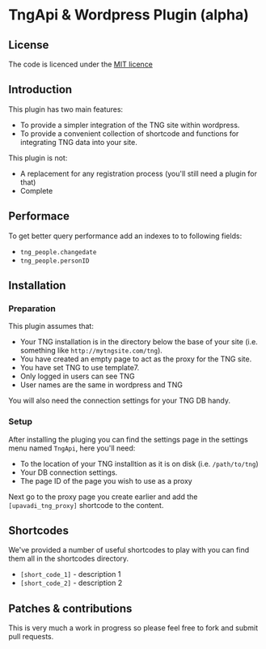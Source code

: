 TngApi & Wordpress Plugin (alpha)
=================================

## License
The code is licenced under the [MIT licence](http://opensource.org/licenses/MIT)

## Introduction
This plugin has two main features:
 - To provide a simpler integration of the TNG site within wordpress.
 - To provide a convenient collection of shortcode and functions for integrating TNG data into your site.

This plugin is not:
 - A replacement for any registration process (you'll still need a plugin for that)
 - Complete

## Performace
To get better query performance add an indexes to to following fields:

 * `tng_people.changedate`
 * `tng_people.personID`

## Installation

### Preparation
This plugin assumes that:
 - Your TNG installation is in the directory below the base of your site (i.e. something like `http://mytngsite.com/tng`).
 - You have created an empty page to act as the proxy for the TNG site.
 - You have set TNG to use template7.
 - Only logged in users can see TNG
 - User names are the same in wordpress and TNG

You will also need the connection settings for your TNG DB handy.

### Setup
After installing the pluging you can find the settings page in the settings menu named `TngApi`, here you'll need:
 - To the location of your TNG installtion as it is on disk (i.e. `/path/to/tng`)
 - Your DB connection settings.
 - The page ID of the page you wish to use as a proxy

Next go to the proxy page you create earlier and add the `[upavadi_tng_proxy]` shortcode to the content.

## Shortcodes
We've provided a number of useful shortcodes to play with you can find them all in the shortcodes directory.

 - `[short_code_1]` - description 1
 - `[short_code_2]` - description 2

## Patches & contributions
This is very much a work in progress so please feel free to fork and submit pull requests.
